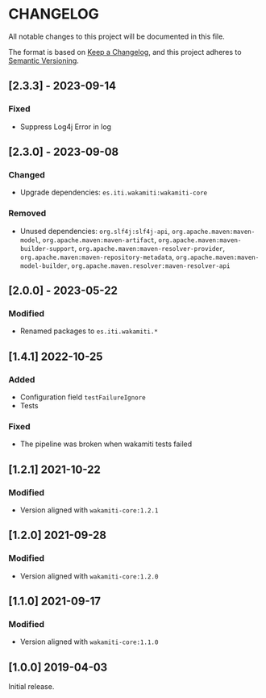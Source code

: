 # CHANGELOG


All notable changes to this project will be documented in this file.

The format is based on [Keep a Changelog][1],
and this project adheres to [Semantic Versioning][2].


## [2.3.3] - 2023-09-14

### Fixed
- Suppress Log4j Error in log


## [2.3.0] - 2023-09-08

### Changed
- Upgrade dependencies: `es.iti.wakamiti:wakamiti-core`

### Removed
- Unused dependencies: `org.slf4j:slf4j-api`, `org.apache.maven:maven-model`, `org.apache.maven:maven-artifact`, 
`org.apache.maven:maven-builder-support`, `org.apache.maven:maven-resolver-provider`, 
`org.apache.maven:maven-repository-metadata`, `org.apache.maven:maven-model-builder`, 
`org.apache.maven.resolver:maven-resolver-api`


## [2.0.0] - 2023-05-22

### Modified
- Renamed packages to ```es.iti.wakamiti.*```


## [1.4.1] 2022-10-25

### Added
- Configuration field `testFailureIgnore`
- Tests

### Fixed
- The pipeline was broken when wakamiti tests failed


## [1.2.1] 2021-10-22

### Modified
- Version aligned with `wakamiti-core:1.2.1`


## [1.2.0] 2021-09-28

### Modified
- Version aligned with `wakamiti-core:1.2.0`


## [1.1.0] 2021-09-17

### Modified
- Version aligned with `wakamiti-core:1.1.0`


## [1.0.0] 2019-04-03

Initial release.  


[1]: <https://keepachangelog.com/en/1.0.0/>
[2]: <https://semver.org>